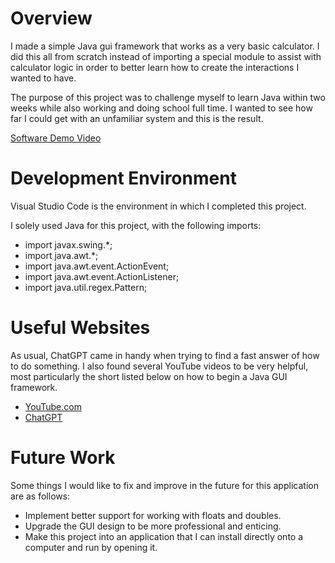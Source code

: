 # Overview

I made a simple Java gui framework that works as a very basic calculator.  I did this all from scratch instead of importing a special module to assist with calculator logic in order to better learn how to create the interactions I wanted to have.

The purpose of this project was to challenge myself to learn Java within two weeks while also working and doing school full time.  I wanted to see how far I could get with an unfamiliar system and this is the result.

[Software Demo Video](https://youtu.be/zvWzNzhQkkI)

# Development Environment

Visual Studio Code is the environment in which I completed this project.

I solely used Java for this project, with the following imports:
- import javax.swing.*;
- import java.awt.*;
- import java.awt.event.ActionEvent;
- import java.awt.event.ActionListener;
- import java.util.regex.Pattern;

# Useful Websites

As usual, ChatGPT came in handy when trying to find a fast answer of how to do something.  I also found several YouTube videos to be very helpful, most particularly the short listed below on how to begin a Java GUI framework.

- [YouTube.com](https://www.youtube.com/shorts/skIT78WlurA)
- [ChatGPT](https://chat.openai.com/)

# Future Work

Some things I would like to fix and improve in the future for this application are as follows:

- Implement better support for working with floats and doubles.
- Upgrade the GUI design to be more professional and enticing.
- Make this project into an application that I can install directly onto a computer and run by opening it.